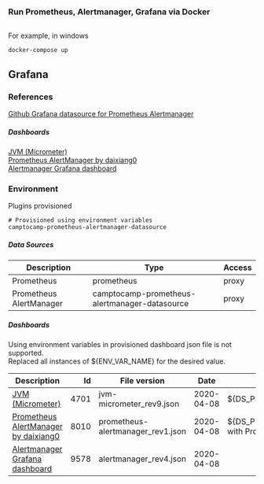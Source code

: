 ### Run Prometheus, Alertmanager, Grafana via Docker

```

```
For example, in windows
```
docker-compose up
```


## Grafana

### References

[Github Grafana datasource for Prometheus Alertmanager](https://github.com/camptocamp/grafana-prometheus-alertmanager-datasource)

##### Dashboards
[JVM (Micrometer)](https://grafana.com/grafana/dashboards/4701)<br/> 
[Prometheus AlertManager by daixiang0](https://grafana.com/grafana/dashboards/8010)<br/> 
[Alertmanager Grafana dashboard](https://grafana.com/grafana/dashboards/9578)

### Environment
Plugins provisioned
```
# Provisioned using environment variables
camptocamp-prometheus-alertmanager-datasource
```

##### Data Sources

| Description             | Type                                          | Access |
| ----------------------- | --------------------------------------------- | ------ |
| Prometheus              | prometheus                                    | proxy  |
| Prometheus AlertManager | camptocamp-prometheus-alertmanager-datasource | proxy  |


##### Dashboards

Using environment variables in provisioned dashboard json file is not supported.<br/> 
Replaced all instances of ${ENV_VAR_NAME} for the desired value.

| Description                                                                         | Id   | File version                      | Date       | Replace                                                    |
| ----------------------------------------------------------------------------------- | ----:| --------------------------------- | ---------- | ---------------------------------------------------------- |
| [JVM (Micrometer)](https://grafana.com/grafana/dashboards/4701)                     | 4701 | jvm-micrometer_rev9.json          | 2020-04-08 | ${DS_PROMETHEUS} with Prometheus                           |
| [Prometheus AlertManager by daixiang0](https://grafana.com/grafana/dashboards/8010) | 8010 | prometheus-alertmanager_rev1.json | 2020-04-08 | ${DS_PROMETHEUS_ALERTMANAGER} with Prometheus AlertManager |
| [Alertmanager Grafana dashboard](https://grafana.com/grafana/dashboards/9578)       | 9578 | alertmanager_rev4.json            | 2020-04-08 |                                                            | 